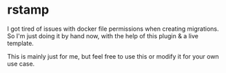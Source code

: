 # rstamp

I got tired of issues with docker file permissions when creating migrations. So I'm just doing it by hand now, with the help of this plugin & a live template.

This is mainly just for me, but feel free to use this or modify it for your own use case.
